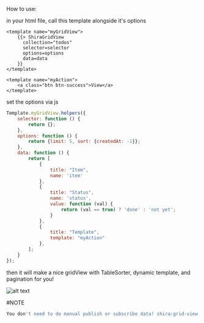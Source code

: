 How to use:

in your html file, call this template alongside it's options

```
<template name="myGridView">
    {{> ShiraGridView 
      collection="todos"
      selector=selector
      options=options
      data=data
    }}
</template>

<template name="myAction">
    <a class="btn btn-success">View</a>
</template>
```

set the options via js
```javascript
Template.myGridView.helpers({
    selector: function () {
        return {};
    },
    options: function () {
        return {limit: 5, sort: {createdAt: -1}};
    },
    data: function () {
        return [
            {
                title: "Item",
                name: 'item'
            },
            {
                title: "Status",
                name: 'status',
                value: function (val) {
                    return (val == true) ? 'done' : 'not yet';
                }
            },
            {
                title: "Template",
                template: "myAction"
            },
        ];
    }
});

```

then it will make a nice gridView with TableSorter, dynamic template, and pagination for you!


![alt text](http://content.screencast.com/users/Radiegtya/folders/Jing/media/c0e42349-709d-4802-ba71-96e02a5531b3/00000398.png)


#NOTE
```javascript
You don't need to do manual publish or subscribe data! shira:grid-view will do the magic for you!
```

